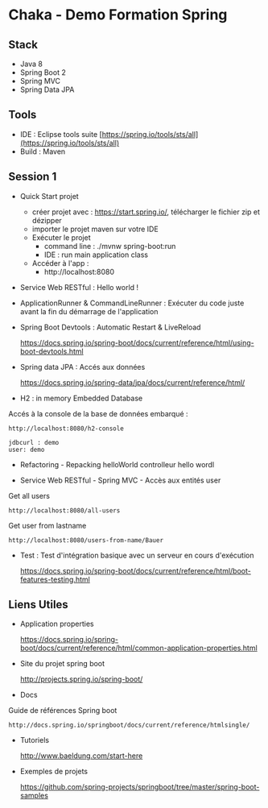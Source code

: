 # Chaka - Demo Formation Spring

## Stack
* Java 8
* Spring Boot 2
* Spring MVC
* Spring Data JPA

## Tools
* IDE : Eclipse tools suite [https://spring.io/tools/sts/all](https://spring.io/tools/sts/all)
* Build : Maven

## Session 1

* Quick Start projet

	- créer projet avec : https://start.spring.io/, télécharger le fichier zip et dézipper
	- importer le projet maven sur votre IDE
	- Exécuter le projet
		- command line : ./mvnw spring-boot:run
		- IDE : run main application class
	- Accéder à l'app : 
		- http://localhost:8080


* Service Web RESTful : Hello world !


* ApplicationRunner & CommandLineRunner : Exécuter du code juste avant la fin du démarrage de l'application


* Spring Boot Devtools : Automatic Restart & LiveReload 

	https://docs.spring.io/spring-boot/docs/current/reference/html/using-boot-devtools.html

* Spring data JPA : Accés aux données 
	
	https://docs.spring.io/spring-data/jpa/docs/current/reference/html/

* H2 : in memory Embedded Database 

Accés à la console de la base de données embarqué :
	
	http://localhost:8080/h2-console
	
	jdbcurl : demo
	user: demo

* Refactoring - Repacking helloWorld controlleur hello wordl


* Service Web RESTful - Spring MVC - Accès aux entités user

Get all users

	http://localhost:8080/all-users

Get user from lastname
	
	http://localhost:8080/users-from-name/Bauer

* Test : Test d'intégration basique avec un serveur en cours d'exécution

	https://docs.spring.io/spring-boot/docs/current/reference/html/boot-features-testing.html

## Liens Utiles

* Application properties

	https://docs.spring.io/spring-boot/docs/current/reference/html/common-application-properties.html

* Site du projet spring boot 
	
	http://projects.spring.io/spring-boot/
	
* Docs

Guide de références Spring boot
	
	http://docs.spring.io/springboot/docs/current/reference/htmlsingle/
	
* Tutoriels

	http://www.baeldung.com/start-here

* Exemples de projets

	https://github.com/spring-projects/springboot/tree/master/spring-boot-samples
